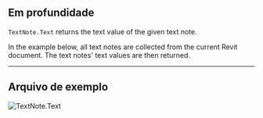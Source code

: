 ## Em profundidade
`TextNote.Text` returns the text value of the given text note.

In the example below, all text notes are collected from the current Revit document. The text notes' text values are then returned.

___
## Arquivo de exemplo

![TextNote.Text](./Revit.Elements.TextNote.Text_img.jpg)
